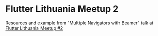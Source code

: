 # Flutter Lithuania Meetup 2

Resources and example from "Multiple Navigators with Beamer" talk at [Flutter Lithuania Meetup #2](https://www.meetup.com/flutter-lithuania/events/286076625/)
